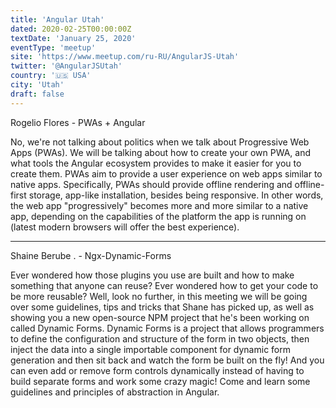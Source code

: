 ```yaml
---
title: 'Angular Utah'
dated: 2020-02-25T00:00:00Z
textDate: 'January 25, 2020'
eventType: 'meetup'
site: 'https://www.meetup.com/ru-RU/AngularJS-Utah'
twitter: '@AngularJSUtah'
country: '🇺🇸 USA'
city: 'Utah'
draft: false
---
```


Rogelio Flores - PWAs + Angular

No, we're not talking about politics when we talk about Progressive Web Apps (PWAs). We will be talking about how to create your own PWA, and what tools the Angular ecosystem provides to make it easier for you to create them. PWAs aim to provide a user experience on web apps similar to native apps. Specifically, PWAs should provide offline rendering and offline-first storage, app-like installation, besides being responsive. In other words, the web app "progressively" becomes more and more similar to a native app, depending on the capabilities of the platform the app is running on (latest modern browsers will offer the best experience).

-----

Shaine Berube . - Ngx-Dynamic-Forms

Ever wondered how those plugins you use are built and how to make something that anyone can reuse? Ever wondered how to get your code to be more reusable? Well, look no further, in this meeting we will be going over some guidelines, tips and tricks that Shane has picked up, as well as showing you a new open-source NPM project that he's been working on called Dynamic Forms. Dynamic Forms is a project that allows programmers to define the configuration and structure of the form in two objects, then inject the data into a single importable component for dynamic form generation and then sit back and watch the form be built on the fly! And you can even add or remove form controls dynamically instead of having to build separate forms and work some crazy magic! Come and learn some guidelines and principles of abstraction in Angular.
